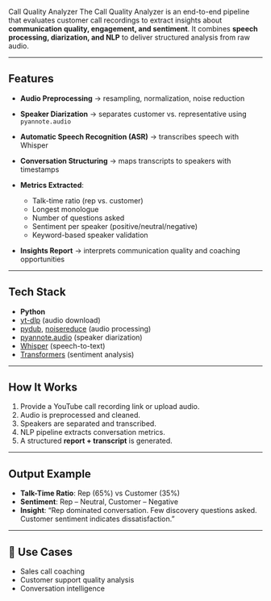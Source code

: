Call Quality Analyzer
The Call Quality Analyzer is an end-to-end pipeline that evaluates customer call recordings to extract insights about **communication quality, engagement, and sentiment**. It combines **speech processing, diarization, and NLP** to deliver structured analysis from raw audio.

---

## Features

* **Audio Preprocessing** → resampling, normalization, noise reduction
* **Speaker Diarization** → separates customer vs. representative using `pyannote.audio`
*  **Automatic Speech Recognition (ASR)** → transcribes speech with Whisper
* **Conversation Structuring** → maps transcripts to speakers with timestamps
* **Metrics Extracted**:

  * Talk-time ratio (rep vs. customer)
  * Longest monologue
  * Number of questions asked
  * Sentiment per speaker (positive/neutral/negative)
  * Keyword-based speaker validation
* **Insights Report** → interprets communication quality and coaching opportunities

---

## Tech Stack

* **Python**
* [yt-dlp](https://github.com/yt-dlp/yt-dlp) (audio download)
* [pydub](https://github.com/jiaaro/pydub), [noisereduce](https://github.com/timsainb/noisereduce) (audio processing)
* [pyannote.audio](https://github.com/pyannote/pyannote-audio) (speaker diarization)
* [Whisper](https://github.com/openai/whisper) (speech-to-text)
* [Transformers](https://huggingface.co/transformers) (sentiment analysis)

---

## How It Works

1. Provide a YouTube call recording link or upload audio.
2. Audio is preprocessed and cleaned.
3. Speakers are separated and transcribed.
4. NLP pipeline extracts conversation metrics.
5. A structured **report + transcript** is generated.

---

## Output Example

* **Talk-Time Ratio**: Rep (65%) vs Customer (35%)
* **Sentiment**: Rep – Neutral, Customer – Negative
* **Insight**: “Rep dominated conversation. Few discovery questions asked. Customer sentiment indicates dissatisfaction.”

---

## 📌 Use Cases

* Sales call coaching
* Customer support quality analysis
* Conversation intelligence
